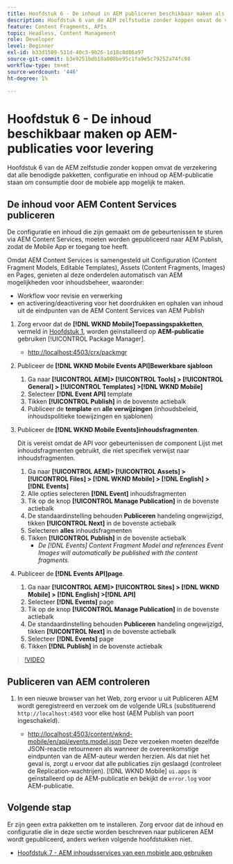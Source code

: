 ```yaml
---
title: Hoofdstuk 6 - De inhoud in AEM publiceren beschikbaar maken als JSON - Content Services
description: Hoofdstuk 6 van de AEM zelfstudie zonder koppen omvat de verzekering dat alle benodigde pakketten, configuratie en inhoud op AEM-publicatie staan om consumptie vanaf de mobiele app mogelijk te maken.
feature: Content Fragments, APIs
topic: Headless, Content Management
role: Developer
level: Beginner
exl-id: b33d1509-531d-40c3-9b26-1d18c8d86a97
source-git-commit: b3e9251bdb18a008be95c1fa9e5c79252a74fc98
workflow-type: tm+mt
source-wordcount: '446'
ht-degree: 1%

---
```


# Hoofdstuk 6 - De inhoud beschikbaar maken op AEM-publicaties voor levering

Hoofdstuk 6 van de AEM zelfstudie zonder koppen omvat de verzekering dat alle benodigde pakketten, configuratie en inhoud op AEM-publicatie staan om consumptie door de mobiele app mogelijk te maken.

## De inhoud voor AEM Content Services publiceren

De configuratie en inhoud die zijn gemaakt om de gebeurtenissen te sturen via AEM Content Services, moeten worden gepubliceerd naar AEM Publish, zodat de Mobile App er toegang toe heeft.

Omdat AEM Content Services is samengesteld uit Configuration (Content Fragment Models, Editable Templates), Assets (Content Fragments, Images) en Pages, genieten al deze onderdelen automatisch van AEM mogelijkheden voor inhoudsbeheer, waaronder:

* Workflow voor revisie en verwerking
* en activering/deactivering voor het doordrukken en ophalen van inhoud uit de eindpunten van de AEM Content Services van AEM Publish

1. Zorg ervoor dat de **[!DNL WKND Mobile]Toepassingspakketten**, vermeld in [Hoofdstuk 1](./chapter-1.md#wknd-mobile-application-packages), worden geïnstalleerd op **AEM-publicatie** gebruiken [!UICONTROL Package Manager].
   * [http://localhost:4503/crx/packmgr](http://localhost:4503/crx/packmgr)

1. Publiceer de **[!DNL WKND Mobile Events API]Bewerkbare sjabloon**
   1. Ga naar **[!UICONTROL AEM]> [!UICONTROL Tools] > [!UICONTROL General] > [!UICONTROL Templates] >[!DNL WKND Mobile]**
   1. Selecteer **[!DNL Event API]** template
   1. Tikken **[!UICONTROL Publish]** in de bovenste actiebalk
   1. Publiceer de **template** en **alle verwijzingen** (inhoudsbeleid, inhoudspolitieke toewijzingen en sjablonen)

1. Publiceer de **[!DNL WKND Mobile Events]inhoudsfragmenten**.

   Dit is vereist omdat de API voor gebeurtenissen de component Lijst met inhoudsfragmenten gebruikt, die niet specifiek verwijst naar inhoudsfragmenten.

   1. Ga naar **[!UICONTROL AEM]> [!UICONTROL Assets] > [!UICONTROL Files] > [!DNL WKND Mobile] > [!DNL English] >[!DNL Events]**
   1. Alle opties selecteren **[!DNL Event]** inhoudsfragmenten
   1. Tik op de knop **[!UICONTROL Manage Publication]** in de bovenste actiebalk
   1. De standaardinstelling behouden **Publiceren** handeling ongewijzigd, tikken **[!UICONTROL Next]** in de bovenste actiebalk
   1. Selecteren **alles** inhoudsfragmenten
   1. Tikken **[!UICONTROL Publish]** in de bovenste actiebalk
      * *De [!DNL Events] Content Fragment Model and references Event Images will automatically be published with the content fragments.*

1. Publiceer de **[!DNL Events API]page**.
   1. Ga naar **[!UICONTROL AEM]> [!UICONTROL Sites] > [!DNL WKND Mobile] > [!DNL English] >[!DNL API]**
   1. Selecteer **[!DNL Events]** page
   1. Tik op de knop **[!UICONTROL Manage Publication]** in de bovenste actiebalk
   1. De standaardinstelling behouden **Publiceren** handeling ongewijzigd, tikken **[!UICONTROL Next]** in de bovenste actiebalk
   1. Selecteer **[!DNL Events]** page
   1. Tikken **[!DNL Publish]** in de bovenste actiebalk

>[!VIDEO](https://video.tv.adobe.com/v/28343?quality=12&learn=on)

## Publiceren van AEM controleren

1. In een nieuwe browser van het Web, zorg ervoor u uit Publiceren AEM wordt geregistreerd en verzoek om de volgende URLs (substituerend `http://localhost:4503` voor elke host (AEM Publish van poort ingeschakeld).

   * [http://localhost:4503/content/wknd-mobile/en/api/events.model.json](http://localhost:4503/content/wknd-mobile/en/api/events.model.tidy.json)
   Deze verzoeken moeten dezelfde JSON-reactie retourneren als wanneer de overeenkomstige eindpunten van de AEM-auteur werden herzien. Als dat niet het geval is, zorgt u ervoor dat alle publicaties zijn geslaagd (controleer de Replication-wachtrijen). [!DNL WKND Mobile] `ui.apps` is geïnstalleerd op de AEM-publicatie en bekijkt de `error.log` voor AEM-publicatie.

## Volgende stap

Er zijn geen extra pakketten om te installeren. Zorg ervoor dat de inhoud en configuratie die in deze sectie worden beschreven naar publiceren AEM wordt gepubliceerd, anders werken volgende hoofdstukken niet.

* [Hoofdstuk 7 - AEM inhoudsservices van een mobiele app gebruiken](./chapter-7.md)
